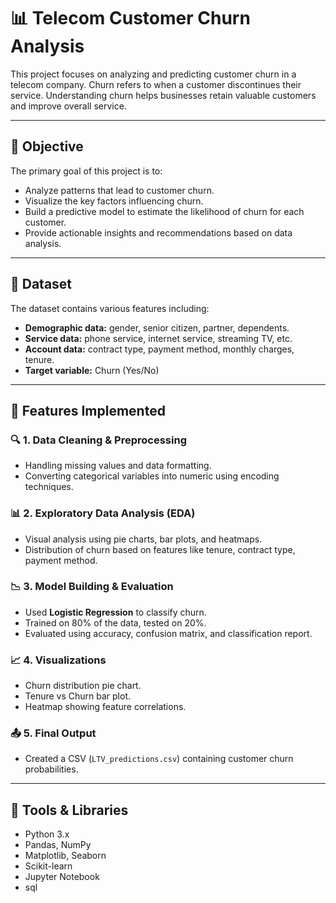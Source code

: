 # 📊 Telecom Customer Churn Analysis

This project focuses on analyzing and predicting customer churn in a telecom company. Churn refers to when a customer discontinues their service. Understanding churn helps businesses retain valuable customers and improve overall service.

---

## 📌 Objective

The primary goal of this project is to:
- Analyze patterns that lead to customer churn.
- Visualize the key factors influencing churn.
- Build a predictive model to estimate the likelihood of churn for each customer.
- Provide actionable insights and recommendations based on data analysis.

---

## 📁 Dataset

The dataset contains various features including:
- **Demographic data:** gender, senior citizen, partner, dependents.
- **Service data:** phone service, internet service, streaming TV, etc.
- **Account data:** contract type, payment method, monthly charges, tenure.
- **Target variable:** Churn (Yes/No)

---

## 🚀 Features Implemented

### 🔍 1. Data Cleaning & Preprocessing
- Handling missing values and data formatting.
- Converting categorical variables into numeric using encoding techniques.

### 📊 2. Exploratory Data Analysis (EDA)
- Visual analysis using pie charts, bar plots, and heatmaps.
- Distribution of churn based on features like tenure, contract type, payment method.

### 📉 3. Model Building & Evaluation
- Used **Logistic Regression** to classify churn.
- Trained on 80% of the data, tested on 20%.
- Evaluated using accuracy, confusion matrix, and classification report.

### 📈 4. Visualizations
- Churn distribution pie chart.
- Tenure vs Churn bar plot.
- Heatmap showing feature correlations.

### 📤 5. Final Output
- Created a CSV (`LTV_predictions.csv`) containing customer churn probabilities.

---

## 🧰 Tools & Libraries

- Python 3.x
- Pandas, NumPy
- Matplotlib, Seaborn
- Scikit-learn
- Jupyter Notebook
- sql
